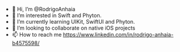 - 👋 Hi, I’m @RodrigoAnhaia
- 👀 I’m interested in Swift and Phyton.
- 🌱 I’m currently learning UIKit, SwiftUI and Phyton.
- 💞️ I’m looking to collaborate on native iOS projects 
- 📫 How to reach me https://www.linkedin.com/in/rodrigo-anhaia-b4575598/

<!---
RodrigoAnhaia/RodrigoAnhaia is a ✨ special ✨ repository because its `README.md` (this file) appears on your GitHub profile.
You can click the Preview link to take a look at your changes.
--->
